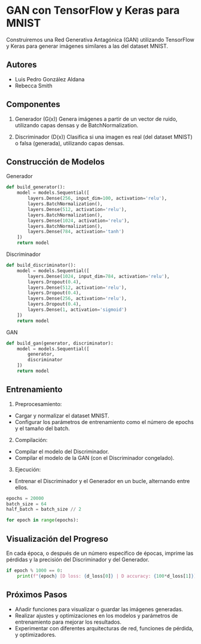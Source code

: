 # GAN con TensorFlow y Keras para MNIST
Construiremos una Red Generativa Antagónica (GAN) utilizando TensorFlow y Keras para generar imágenes similares a las del dataset MNIST.

## Autores
- Luis Pedro González Aldana
- Rebecca Smith

## Componentes
1. Generador (G(x))
Genera imágenes a partir de un vector de ruido, utilizando capas densas y de BatchNormalization.

2. Discriminador (D(x))
Clasifica si una imagen es real (del dataset MNIST) o falsa (generada), utilizando capas densas.

## Construcción de Modelos

Generador

```python
def build_generator():
    model = models.Sequential([
        layers.Dense(256, input_dim=100, activation='relu'),
        layers.BatchNormalization(),
        layers.Dense(512, activation='relu'),
        layers.BatchNormalization(),
        layers.Dense(1024, activation='relu'),
        layers.BatchNormalization(),
        layers.Dense(784, activation='tanh')
    ])
    return model
```

Discriminador

```python
def build_discriminator():
    model = models.Sequential([
        layers.Dense(1024, input_dim=784, activation='relu'),
        layers.Dropout(0.4),
        layers.Dense(512, activation='relu'),
        layers.Dropout(0.4),
        layers.Dense(256, activation='relu'),
        layers.Dropout(0.4),
        layers.Dense(1, activation='sigmoid')
    ])
    return model
```

GAN

```python
def build_gan(generator, discriminator):
    model = models.Sequential([
        generator,
        discriminator
    ])
    return model
```

## Entrenamiento
1. Preprocesamiento:

- Cargar y normalizar el dataset MNIST.
- Configurar los parámetros de entrenamiento como el número de epochs y el tamaño del batch.

2. Compilación:

- Compilar el modelo del Discriminador.
- Compilar el modelo de la GAN (con el Discriminador congelado).
3. Ejecución:

- Entrenar el Discriminador y el Generador en un bucle, alternando entre ellos.

```python
epochs = 20000
batch_size = 64
half_batch = batch_size // 2

for epoch in range(epochs):

```
## Visualización del Progreso
En cada época, o después de un número específico de épocas, imprime las pérdidas y la precisión del Discriminador y del Generador.


```python
if epoch % 1000 == 0:
    print(f"{epoch} [D loss: {d_loss[0]} | D accuracy: {100*d_loss[1]}] [G loss: {g_loss}]")

```
## Próximos Pasos
- Añadir funciones para visualizar o guardar las imágenes generadas.
- Realizar ajustes y optimizaciones en los modelos y parámetros de entrenamiento para mejorar los resultados.
- Experimentar con diferentes arquitecturas de red, funciones de pérdida, y optimizadores.